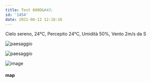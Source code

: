 ```yaml
---
title: Test 600D&#43;
id: '1454'
date: 2021-06-12 12:18:16
---
```


Cielo sereno, 24°C, Percepito 24°C, Umidità 50%, Vento 2m/s da S

![paesaggio](/images/2021/08/IMG_4052.jpg)

![paesaggio](/images/2021/08/IMG_4054.jpg)

 
![image](/images/2021/08/20210612-activity-map.png)

#### map